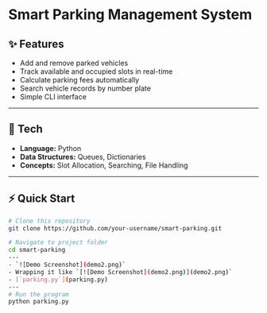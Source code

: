 # Smart Parking Management System

## ✨ Features
- Add and remove parked vehicles  
- Track available and occupied slots in real-time  
- Calculate parking fees automatically  
- Search vehicle records by number plate  
- Simple CLI interface  

---

## 🚀 Tech
- **Language:** Python  
- **Data Structures:** Queues, Dictionaries  
- **Concepts:** Slot Allocation, Searching, File Handling  

---

## ⚡ Quick Start

```bash
# Clone this repository
git clone https://github.com/your-username/smart-parking.git

# Navigate to project folder
cd smart-parking
---
- `![Demo Screenshot](demo2.png)`
- Wrapping it like `[![Demo Screenshot](demo2.png)](demo2.png)`  
- [`parking.py`](parking.py)   
---
# Run the program
python parking.py
